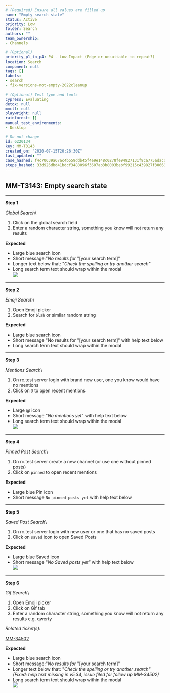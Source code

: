```yaml
---
# (Required) Ensure all values are filled up
name: "Empty search state"
status: Active
priority: Low
folder: Search
authors: ""
team_ownership: 
- Channels

# (Optional)
priority_p1_to_p4: P4 - Low-Impact (Edge or unsuitable to repeat?)
location: Search
component: null
tags: []
labels: 
- search
- fix-versions-not-empty-2022cleanup

# (Optional) Test type and tools
cypress: Evaluating
detox: null
mmctl: null
playwright: null
rainforest: []
manual_test_environments: 
- Desktop

# Do not change
id: 6220134
key: MM-T3143
created_on: "2020-07-15T20:26:30Z"
last_updated: ""
case_hashed: f4c70639a67ac4b559ddb45f4e9e148c0278fe94927131f9ca775adacda28c9c8114c81e1b5c39785394a193fbba177e
steps_hashed: 33d926dbd41bdcf3488096f3607ab3b8003bebf99215c439827f306630599c83b7a2df46a73d23219fcba431779b55cc
---
```


<!-- (Auto-generated) Based on frontmatter's "key" and "name" -->

## MM-T3143: Empty search state

---

**Step 1**

_Global Search_\\

1. Click on the global search field
2. Enter a random character string, something you know will not return any results

**Expected**

- Large blue search icon
- Short message:"_No results for_ "\[your search term]"
- Longer text below that: "_Check the spelling or try another search"_
- Long search term text should wrap within the modal\
  ![](https://smartbear-tm4j-prod-us-west-2-attachment-rich-text.s3.us-west-2.amazonaws.com/embedded-f3277290f945470c4add5d21ef3dc7ca7b74388fc7152bfb6b99ae58c66a95a8-1599138544149-2020-09-03_09-06-55.png)

---

**Step 2**

_Emoji Search_\\

1. Open Emoji picker
2. Search for `blah` or similar random string

**Expected**

- Large blue search icon
- Short message "No results for "\[your search term]" with help text below
- Long search term text should wrap within the modal

---

**Step 3**

_Mentions Search_\\

1. On rc.test server login with brand new user, one you know would have no mentions
2. Click on `@` to open recent mentions

**Expected**

- Large @ icon
- Short message "_No mentions yet_" with help text below
- Long search term text should wrap within the modal\
  ![](https://smartbear-tm4j-prod-us-west-2-attachment-rich-text.s3.us-west-2.amazonaws.com/embedded-f3277290f945470c4add5d21ef3dc7ca7b74388fc7152bfb6b99ae58c66a95a8-1599138244450-2020-09-03_09-02-41.png)

---

**Step 4**

_Pinned Post Search_\\

1. On rc.test server create a new channel (or use one without pinned posts)
2. Click on `pinned` to open recent mentions

**Expected**

- Large blue Pin icon
- Short message `No pinned posts yet` with help text below

---

**Step 5**

_Saved Post Search_\\

1. On rc.test server login with new user or one that has no saved posts
2. Click on `saved` icon to open Saved Posts

**Expected**

- Large blue Saved icon
- Short message "_No Saved posts yet"_ with help text below\
  ![](https://smartbear-tm4j-prod-us-west-2-attachment-rich-text.s3.us-west-2.amazonaws.com/embedded-f3277290f945470c4add5d21ef3dc7ca7b74388fc7152bfb6b99ae58c66a95a8-1599138741680-2020-09-03_09-09-46.png)

---

**Step 6**

_Gif Search_\\

1. Open Emoji picker
2. Click on Gif tab
3. Enter a random character string, something you know will not return any results e.g. qwerty

_Related ticket(s):_

[MM-34502](https://mattermost.atlassian.net/browse/MM-3450)

**Expected**

- Large blue search icon
- Short message:"_No results for_ "\[your search term]"
- Longer text below that: "_Check the spelling or try another search" (Fixed: help text missing in v5.34, issue filed for follow up MM-34502)_
- Long search term text should wrap within the modal\
  ![](https://smartbear-tm4j-prod-us-west-2-attachment-rich-text.s3.us-west-2.amazonaws.com/embedded-f3277290f945470c4add5d21ef3dc7ca7b74388fc7152bfb6b99ae58c66a95a8-1599138544149-2020-09-03_09-06-55.png)
